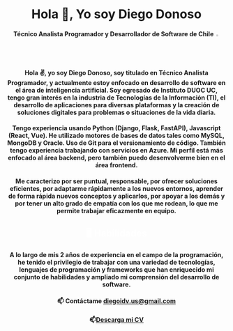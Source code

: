 <h1 align="center">Hola 👋, Yo soy Diego Donoso</h1>
<h4 align="center">Técnico Analista Programador y Desarrollador de Software de Chile <img src="https://images.emojiterra.com/google/noto-emoji/unicode-13.1/128px/1f1e8-1f1f1.png" style="width: 2%"></img>
Hola ✌, yo soy Diego Donoso, soy titulado en Técnico Analista Programador, y actualmente estoy enfocado en desarrollo de software en el área de inteligencia artificial. Soy egresado de Instituto DUOC UC, tengo gran interés en la industria de Tecnologías de la Información (TI), el desarrollo de aplicaciones para diversas plataformas y la creación de soluciones digitales para problemas o situaciones de la vida diaria.</h4>

<h4 align="center">Tengo experiencia usando Python (Django, Flask, FastAPI), Javascript (React, Vue). He utilizado motores de bases de datos tales como MySQL, MongoDB y Oracle. Uso de Git para el versionamiento de código. También tengo experiencia trabajando con servicios en Azure. Mi perfil está más enfocado al área backend, pero también puedo desenvolverme bien en el área frontend.</h4>

<h4 align="center">Me caracterizo por ser puntual, responsable, por ofrecer soluciones eficientes, por adaptarme rápidamente a los nuevos entornos, aprender de forma rápida nuevos conceptos y aplicarlos, por apoyar a los demás y por tener un alto grado de empatía con los que me rodean, lo que me permite trabajar eficazmente en equipo.</h4>

<h2 align="center" style="color: white;">🖥️ Habilidades</h2>
<div align="center">
  <h4 align="center">A lo largo de mis 2 años de experiencia en el campo de la programación, he tenido el privilegio de trabajar con una variedad de tecnologías, lenguajes de programación y frameworks que han enriquecido mi conjunto de habilidades y ampliado mi comprensión del desarrollo de software.</h4>
</div>


<div align="center">
  <h4 align="center">📫 Contáctame <a href="mailto:diegoidv.us@gmail.com">diegoidv.us@gmail.com</a></h4>
  <h4 align="center">📫<a href="https://drive.google.com/file/d/1nT7xbYLX-_LazZbeMYi0xsQFfPMLyDWf/view?usp=sharing">Descarga mi CV</a></h4>
</div>
